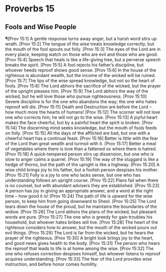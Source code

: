 # Proverbs 15

## Fools and Wise People
¶[Prov 15:1] A gentle response turns away anger, but a harsh word stirs up wrath.
[Prov 15:2] The tongue of the wise treats knowledge correctly, but the mouth of the fool spouts out folly.
[Prov 15:3] The eyes of the Lord are in every place, keeping watch on those who are evil and those who are good.
[Prov 15:4] Speech that heals is like a life-giving tree, but a perverse speech breaks the spirit.
[Prov 15:5] A fool rejects his father’s discipline, but whoever heeds reproof shows good sense.
[Prov 15:6] In the house of the righteous is abundant wealth, but the income of the wicked will be ruined.
[Prov 15:7] The lips of the wise spread knowledge, but not so the heart of fools.
[Prov 15:8] The Lord abhors the sacrifice of the wicked, but the prayer of the upright pleases him.
[Prov 15:9] The Lord abhors the way of the wicked, but he will love those who pursue righteousness.
[Prov 15:10] Severe discipline is for the one who abandons the way; the one who hates reproof will die.
[Prov 15:11] Death and Destruction are before the Lord – how much more the hearts of humans!
[Prov 15:12] The scorner will not love one who corrects him; he will not go to the wise.
[Prov 15:13] A joyful heart makes the face cheerful, but by a painful heart the spirit is broken.
[Prov 15:14] The discerning mind seeks knowledge, but the mouth of fools feeds on folly.
[Prov 15:15] All the days of the afflicted are bad, but one with a cheerful heart has a continual feast.
[Prov 15:16] Better is little with the fear of the Lord than great wealth and turmoil with it.
[Prov 15:17] Better a meal of vegetables where there is love than a fattened ox where there is hatred.
[Prov 15:18] A quick-tempered person stirs up dissension, but one who is slow to anger calms a quarrel.
[Prov 15:19] The way of the sluggard is like a hedge of thorns, but the path of the upright is like a highway.
[Prov 15:20] A wise child brings joy to his father, but a foolish person despises his mother.
[Prov 15:21] Folly is a joy to one who lacks sense, but one who has understanding follows an upright course.
[Prov 15:22] Plans fail when there is no counsel, but with abundant advisers they are established.
[Prov 15:23] A person has joy in giving an appropriate answer, and a word at the right time – how good it is!
[Prov 15:24] The path of life is upward for the wise person, to keep him from going downward to Sheol.
[Prov 15:25] The Lord tears down the house of the proud, but he maintains the boundaries of the widow.
[Prov 15:26] The Lord abhors the plans of the wicked, but pleasant words are pure.
[Prov 15:27] The one who is greedy for gain troubles his household, but whoever hates bribes will live.
[Prov 15:28] The heart of the righteous considers how to answer, but the mouth of the wicked pours out evil things.
[Prov 15:29] The Lord is far from the wicked, but he hears the prayer of the righteous.
[Prov 15:30] A bright look brings joy to the heart, and good news gives health to the body.
[Prov 15:31] The person who hears the reproof that leads to life is at home among the wise.
[Prov 15:32] The one who refuses correction despises himself, but whoever listens to reproof acquires understanding.
[Prov 15:33] The fear of the Lord provides wise instruction, and before honor comes humility.
